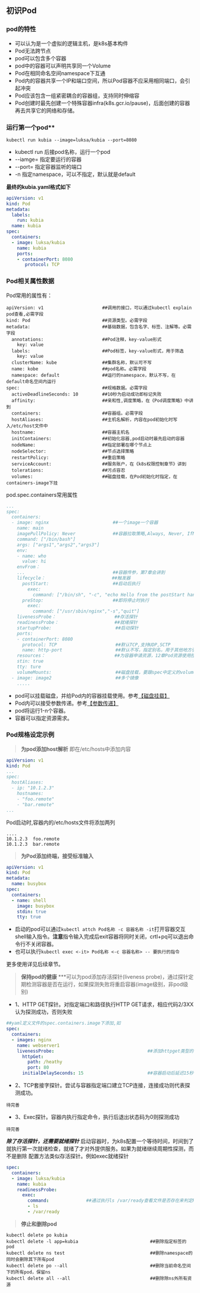 ## 初识Pod
### pod的特性
- 可以认为是一个虚拟的逻辑主机，是k8s基本构件
- Pod无法跨节点
- pod可以包含多个容器
- pod中的容器可以声明共享同一个Volume
- Pod在相同命名空间namespace下互通
- Pod内的容器共享一个IP和端口空间，所以Pod容器不应采用相同端口，会引起冲突
- Pod应该包含一组紧密耦合的容器组，支持同时伸缩容
- Pod创建时最先创建一个特殊容器infra(k8s.gcr.io/pause)，后面创建的容器再去共享它的网络和存储。

### 运行第一个pod**
```shell
kubectl run kubia --image=luksa/kubia --port=8080
```
- kubectl run 后接pod名称，运行一个pod
- --iamge= 指定要运行的容器
- --port= 指定容器监听的端口
- -n 指定namespace，可以不指定，默认就是default

**最终的kubia.yaml格式如下**
```yaml
apiVersion: v1                                                             #使用的kubernetes API版本，可以使用kubectl explain pod看到,必需
kind: Pod                                                                  #创建的kubernetes资源类型,必需
metadata:                                                                  #Pod的元数据，名字、标签、注解等
  labels:                                                                  #标签可以设置多个，对齐即可
    run: kubia                        
  name: kubia                                                              #Pod名称,必需
spec:                                                                      #Pod的规格内容，如运行的程序列表、监听的端口、挂载的目录等
  containers:
  - image: luksa/kubia                                                     #运行的docker容器名称，可以是多个，每个都单独一个-image
    name: kubia                                                            #容器的自定名称
    ports:                                                                 #容器的对外监听端口，可以是多个，每个都单独一个- containerPort
    - containerPort: 8080
       protocol: TCP                                                       #端口监听的协议类型，可以不指定，默认为TCP
```
### Pod相关属性数据
Pod常用的属性有：
```
apiVersion: v1                      ##调用的接口，可以通过kubectl explain pod查看,必需字段
kind: Pod                           ##资源类型。必需字段
metadata:                           ##基础数据，包含名字、标签、注解等。必需字段
  annotations:                      ##Pod注释，key-value形式
    key: value
  labels:                           ##Pod标签，key-value形式，用于筛选
    key: value
  clusterName: kube                 ##集群名称，默认可不写
  name: kobe                        ##pod名称。必需字段
  namespace: default                ##运行的namespace，默认不写，在default命名空间内运行
spec:                               ##规格数据。必需字段
  activeDeadlineSeconds: 10         ##10秒为启动成功即标记失败
  affinity:                         ##亲和性,调度策略，在《Pod调度策略》中讲到       
  containers:                       ##容器组。必需字段
  hostAliases:                      ##主机名解析，内容在pod初始化时写入/etc/host文件中
  hostname:                         ##容器主机名
  initContainers:                   ##初始化容器,pod启动时最先启动的容器
  nodeName:                         ##指定部署在哪个节点上
  nodeSelector:                     ##节点选择策略
  restartPolicy:                    ##重启策略
  serviceAccount:                   ##服务账户，在《k8s权限控制章节》讲到
  tolerations:                      ##污点容忍
  volumes:                          ##磁盘挂载，在Pod初始化时指定，在containers-image下挂
```
pod.spec.containers常用属性
```yaml
...
spec:
  containers:
  - image: nginx                        ##一个image一个容器
    name: main
    imagePullPolicy: Never              ##容器拉取策略,Always, Never, IfNotPresent,默认是Always           
    command: ["/bin/bash"]
    args: ["args1","args2","args3"] 
    env:
    - name: who
      value: hi
    envFrom：
    ...                                 ##容器传参，第7章会讲到
    lifecycle：                         ##触发器
      postStart:                        ##启动后执行
        exec:
          command: ["/bin/sh", "-c", "echo Hello from the postStart handler > /usr/share/message"]
      preStop:                          ##即将停止时执行
        exec:
          command: ["/usr/sbin/nginx","-s","quit"]
    livenessProbe：                      ##存活探针
    readinessProbe：                     ##就绪探针
    startupProbe:                        ##启动探针
    ports:
    - containerPort: 8080
      protocol: TCP                      ##默认TCP,支持UDP,SCTP
      name: http-port                    ##默认不写，指定别名，用于其他地方引用
    resources：                          ##为容器申请资源，12章Pod资源使用控制讲到
    stin: true
    tty: ture
    volumeMounts:                        ##磁盘挂载，要跟spec中定义的volumes配合
  - image: image2                        ##多个镜像
    .....
```

- pod可以挂载磁盘，并给Pod内的容器挂载使用。参考[【磁盘挂载】](./04、磁盘挂载.md)
- Pod内可以接受参数传递。参考[【参数传递】](/.05、向容器传递参数.md)
- pod将运行1-n个容器。
- 容器可以指定资源需求。
### Pod规格设定示例

>**为pod添加host解析**
即在/etc/hosts中添加内容
```yaml
apiVersion: v1
kind: Pod
...
spec:
  hostAliases:
  - ip: "10.1.2.3"
    hostnames:
    - "foo.remote"
    - "bar.remote"
...
```
Pod启动时,容器内的/etc/hosts文件将添加两列
```
....
10.1.2.3  foo.remote
10.1.2.3  bar.remote
```
>**为Pod添加终端，接受标准输入**
```yaml
apiVersion: v1
kind: Pod
metadata:
  name: busybox
spec:
  containers:
  - name: shell
    image: busybox
    stdin: true
    tty: true
```
- 启动的pod可以通过`kubectl attch Pod名称 -c 容器名称 -it`打开容器交互shell输入指令。**注意**指令输入完成后exit容器将同时关闭，crtl+pq可以退出命令行不关闭容器。<br>
- 也可以执行`kubectl exec <-it> Pod名称 <-c 容器名称> -- 要执行的指令`

更多使用详见后续章节。
>**保持pod的健康**
***可以为pod添加存活探针(liveness probe)，通过探针定期检测容器是否在运行，如果探测失败将重启容器(image级别，非pod级别)
- 1、HTTP GET探针。对指定端口和路径执行HTTP GET请求，相应代码2/3XX认为探测成功，否则失败
```yaml
##yaml定义文件的spec.containers.image下添加,如
spec:
  containers:
  - images: nginx
    name: webserver1
    livenessProbe:                                   ##添加httpget类型的存活探针,对容器的80端口下的heath目录检测，如http://127.0.0.1:80/helthy
      httpGet:
        path: /heathy
        port: 80
      initialDelaySeconds: 15                        ##容器启动后延迟15秒再探测。如果服务启动有延迟，探测的太早会导致失败从而不断重启容器

```
- 2、TCP套接字探针。尝试与容器指定端口建立TCP连接，连接成功则代表探测成功。
```
待完善
```
- 3、Exec探针。容器内执行指定命令，执行后退出状态码为0则探测成功
```
待完善
```
***除了存活探针，还需要就绪探针***
启动容器时，为k8s配置一个等待时间，时间到了就执行第一次就绪检查，就绪了才对外提供服务。如果为就绪继续周期性探测，而不是删除
配置方法类似存活探针。例如exec就绪探针
```yaml
spec:
  containers:
  - image: luksa/kubia
    name: kubia
    readinessProbe:
      exec:
        command:              ##通过执行ls /var/ready查看文件是否存在来判定Pod是否就绪。未就绪就不是running，无法被访问
        - ls
        - /var/ready
```

>**停止和删除pod**
```shell
kubectl delete po kubia
kubectl delete -l app=kubia                           ##删除指定标签的pod
kubectl delete ns test                                ##删除namespace的同时会删除其下所有pod
kubectl delete po --all                               ##删除当前命名空间下的所有pod，保留ns
kubectl delete all --all                              ##删除除ns外所有资源
```
